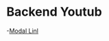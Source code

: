 # Backend Youtub

-[Modal Linl](https://app.eraser.io/workspace/YtPqZ1VogxGy1jziDkzj)

<!-- https://www.figma.com/file/shmxWL5FKRO5GNOPPopBg6/PLAY?type=design&node-id=0-1&mode=design&t=ndPA9QhBWy7dRbYP-0 -->